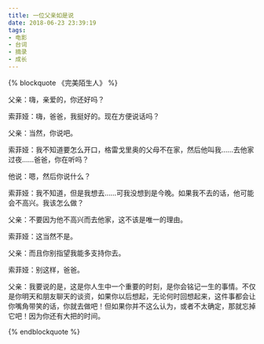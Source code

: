 ```yaml
---
title: 一位父亲如是说
date: 2018-06-23 23:39:19
tags:
- 电影
- 台词
- 摘录
- 成长
---
```

{% blockquote 《完美陌生人》 %}

父亲：嗨，亲爱的，你还好吗？

索菲娅：嗨，爸爸，我挺好的。现在方便说话吗？

父亲：当然，你说吧。

索菲娅：我不知道要怎么开口，格雷戈里奥的父母不在家，然后他叫我……去他家过夜……爸爸，你在听吗？

他说：嗯，然后你说什么？

索菲娅：我不知道，但是我想去……可我没想到是今晚。如果我不去的话，他可能会不高兴。我该怎么做？

父亲：不要因为他不高兴而去他家，这不该是唯一的理由。

索菲娅：这当然不是。

父亲：而且你别指望我能多支持你去。

索菲娅：别这样，爸爸。

父亲：我要说的是，这是你人生中一个重要的时刻，是你会铭记一生的事情。不仅是你明天和朋友聊天的谈资，如果你以后想起，无论何时回想起来，这件事都会让你嘴角带笑的话，你就去做吧！但如果你并不这么认为，或者不太确定，那就忘掉它吧！因为你还有大把的时间。

{% endblockquote %}

